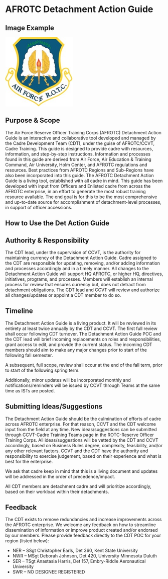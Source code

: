 # AFROTC Detachment Action Guide

## Image Example

 ![AFROTC Emblem](images/AFROTC_Emblem.jpg)

## Purpose & Scope
The Air Force Reserve Officer Training Corps (AFROTC) Detachment Action Guide is an interactive and collaborative tool developed and managed by the Cadre Development Team (CDT), under the guise of AFROTC/CCVT, Cadre Training. This guide is designed to provide cadre with resources, information, and step-by-step instructions. Information and processes found in this guide are derived from Air Force, Air Education & Training Command, Air University, Holm Center, and AFROTC regulations and
resources. Best practices from AFROTC Regions and Sub-Regions have also been incorporated into this guide. The AFROTC Detachment Action Guide is a living tool, established with all cadre in mind. This guide has been developed with input from Officers and Enlisted cadre from across the AFROTC enterprise, in an effort to generate the most robust training resource available. The end goal is for this to be the most comprehensive and up-to-date source for accomplishment of detachment-level processes, in support of officer accessions.

## How to Use the Det Action Guide


## Authority & Responsibility
The CDT lead, under the supervision of CCVT, is the authority for maintaining currency of the Detachment Action Guide. Cadre assigned to the CDT are responsible for updating, removing, and/or adding information and processes accordingly and in a timely manner. All changes to the Detachment Action Guide will support HQ AFROTC, or higher HQ, directives, initiatives, programs, and
processes. Members will establish an internal process for review that ensures currency but, does not detract from detachment obligations. The CDT lead and CCVT will review and authorize all changes/updates or appoint a CDT member to do so.
 
## Timeline
The Detachment Action Guide is a living product. It will be reviewed in its entirety at least twice annually by the CDT and CCVT. The first full review shall occur following CDT turnover. The Detachment Action Guide POC and the CDT lead will brief incoming replacements on roles and responsibilities, grant access to edit, and provide the current status. The incoming CDT members should aim to make any major changes prior to start of the following fall semester.
 
A subsequent, full scope, review shall occur at the end of the fall term, prior to start of the following spring term.
 
Additionally, minor updates will be incorporated monthly and notifications/reminders will be issued by CCVT through Teams at the same time as ISTs are posted.
 
## Submitting Ideas/Suggestions
The Detachment Action Guide should be the culmination of efforts of cadre across AFROTC enterprise. For that reason, CCVT and the CDT welcome input from the field at any time. New ideas/suggestions can be submitted through CCVT-Cadre Training Teams page in the ROTC-Reserve
Officer Training Corps. All ideas/suggestions will be vetted by the CDT and CCVT accordingly, based on Business Rules degree, complexity, feasibility, and/or any other relevant factors. CCVT and the CDT have the authority and responsibility to exercise judgement, based on their experience and what is best for the enterprise.
 
We ask that cadre keep in mind that this is a living document and updates will be addressed in the order of precedence/impact.
 
All CDT members are detachment cadre and will prioritize accordingly, based on their workload within their detachments.
 
## Feedback
The CDT exists to remove redundancies and increase improvements across the AFROTC enterprise. We welcome any feedback on how to streamline dissemination of information or improve product created and/or endorsed by our members. Please provide feedback directly to the CDT POC for your region (listed below):
- NER – SSgt Christopher Earls, Det 360, Kent State University 
- NWR – MSgt Deborah Johnson, Det 420, University Minnesota Duluth 
- SER – TSgt Anastasia Harris, Det 157, Embry-Riddle Aeronautical University 
- SWR – NO DESIGNEE REGISTERED 
